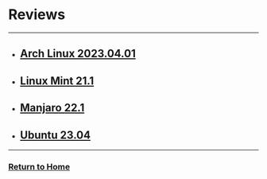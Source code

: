 # Reviews
---

* ## [Arch Linux 2023.04.01](arch-2023.04.01/)
* ## [Linux Mint 21.1](mint-21.1/)
* ## [Manjaro 22.1](manjaro-22.1/)
* ## [Ubuntu 23.04](ubuntu-23.04/)

---
### [Return to Home](../)
